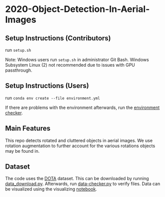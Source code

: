 # 2020-Object-Detection-In-Aerial-Images

## Setup Instructions (Contributors)
run `setup.sh`

Note: Windows users run `setup.sh` in administrator Git Bash. Windows Subsystem Linux (2) not recommended due to issues with GPU passthrough.

## Setup Instructions (Users)

run `conda env create --file environment.yml`

If there are problems with the environment afterwards, run the [environment checker](https://github.com/umd-fire-coml/2020-Object-Detection-In-Aerial-Images/blob/master/environment_checker.py).

## Main Features

This repo detects rotated and cluttered objects in aerial images. We use rotation augmentation to further account for the various rotations objects may be found in.

## Dataset

The code uses the [DOTA](https://captain-whu.github.io/DOTA/index.html) dataset. This can be downloaded by running [data_download.py](https://github.com/umd-fire-coml/2020-Object-Detection-In-Aerial-Images/blob/master/data_download.py). Afterwards, run [data-checker.py](https://github.com/umd-fire-coml/2020-Object-Detection-In-Aerial-Images/blob/master/data-checker.py) to verify files.
Data can be visualized using the visualizing [notebook](https://github.com/umd-fire-coml/2020-Object-Detection-In-Aerial-Images/blob/master/Visualizer.ipynb).
